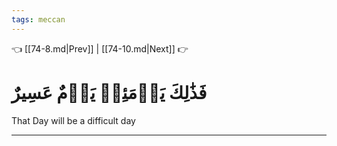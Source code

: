 ```yaml
---
tags: meccan
---
```


👈 [[74-8.md|Prev]] | [[74-10.md|Next]] 👉

# فَذَٰلِكَ يَوۡمَئِذٖ يَوۡمٌ عَسِيرٌ

That Day will be a difficult day

---

